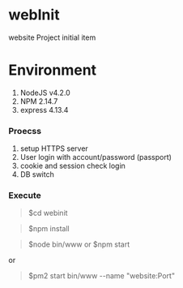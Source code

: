 # webInit
website Project initial item

# Environment
1. NodeJS v4.2.0
2. NPM 2.14.7
3. express 4.13.4

### Proecss 
1. setup HTTPS server 
2. User login with account/password (passport)
3. cookie and session check login
4. DB switch
  	
### Execute 
>$cd webinit

>$npm install 

>$node bin/www or $npm start

or

>$pm2 start bin/www --name "website:Port"
  		
   
  

  
